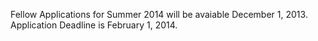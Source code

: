 Fellow Applications for Summer 2014 will be avaiable December 1, 2013. Application Deadline is February 1, 2014.

